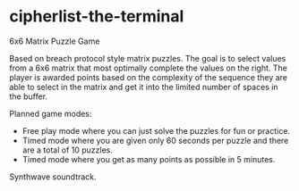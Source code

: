 # cipherlist-the-terminal
6x6 Matrix Puzzle Game

Based on breach protocol style matrix puzzles. The goal is to select values from a 6x6 matrix that most optimally complete the values on the right. The player is awarded points based on the complexity of the sequence they are able to select in the matrix and get it into the limited number of spaces in the buffer. 

Planned game modes:
* Free play mode where you can just solve the puzzles for fun or practice.
* Timed mode where you are given only 60 seconds per puzzle and there are a total of 10 puzzles.
* Timed mode where you get as many points as possible in 5 minutes.

Synthwave soundtrack.

